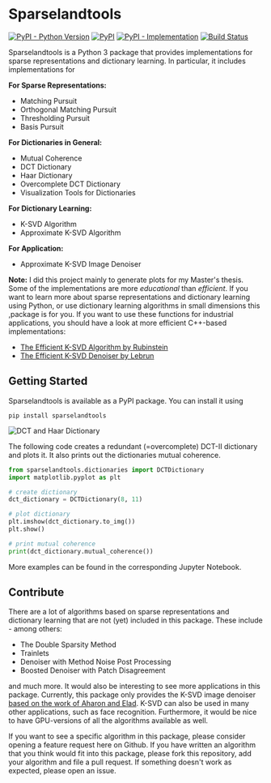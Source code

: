 # Sparselandtools

[![PyPI - Python Version](https://img.shields.io/pypi/pyversions/sparselandtools.svg?style=flat-square)](https://pypi.org/project/sparselandtools/1.0.0.dev2/)
[![PyPI](https://img.shields.io/pypi/v/sparselandtools.svg?style=flat-square)](https://pypi.org/manage/project/sparselandtools/releases/)
[![PyPI - Implementation](https://img.shields.io/pypi/implementation/sparselandtools.svg?style=flat-square)](https://pypi.org/project/sparselandtools/#description)
[![Build Status](https://travis-ci.com/fubel/sparselandtools.svg?token=e6hQaTqfZFZnG6RmEYXr&branch=master&style=flat-square)](https://travis-ci.com/fubel/sparselandtools)

Sparselandtools is a Python 3 package that provides implementations for
sparse representations and dictionary learning. In particular, it
includes implementations for

**For Sparse Representations:**
* Matching Pursuit
* Orthogonal Matching Pursuit
* Thresholding Pursuit
* Basis Pursuit

**For Dictionaries in General:**
* Mutual Coherence
* DCT Dictionary
* Haar Dictionary
* Overcomplete DCT Dictionary
* Visualization Tools for Dictionaries

**For Dictionary Learning:**
* K-SVD Algorithm
* Approximate K-SVD Algorithm

**For Application:**
* Approximate K-SVD Image Denoiser

**Note:** I did this project mainly to generate plots for my Master's thesis.
Some of the implementations are more *educational* than *efficient*. If you want
to learn more about sparse representations and dictionary learning using Python,
or use dictionary learning algorithms in small dimensions this ,package is for you.
If you want to use these functions for industrial applications, you should have a
look at more efficient C++-based implementations:

* [The Efficient K-SVD Algorithm by Rubinstein](http://www.cs.technion.ac.il/~ronrubin/software.html)
* [The Efficient K-SVD Denoiser by Lebrun](https://github.com/npd/ksvd)


## Getting Started

Sparselandtools is available as a PyPI package. You can install it using

```
pip install sparselandtools
```

![DCT and Haar Dictionary](https://snag.gy/h7Il2j.jpg)

The following code creates a redundant (=overcomplete) DCT-II dictionary
and plots it. It also prints out the dictionaries mutual coherence.

```python
from sparselandtools.dictionaries import DCTDictionary
import matplotlib.pyplot as plt

# create dictionary
dct_dictionary = DCTDictionary(8, 11)

# plot dictionary
plt.imshow(dct_dictionary.to_img())
plt.show()

# print mutual coherence
print(dct_dictionary.mutual_coherence())
```

More examples can be found in the corresponding Jupyter Notebook.


## Contribute

There are a lot of algorithms based on sparse representations and
dictionary learning that are not (yet) included in this package. These
include - among others:

* The Double Sparsity Method
* Trainlets
* Denoiser with Method Noise Post Processing
* Boosted Denoiser with Patch Disagreement

and much more. It would also be interesting to see more applications in this package.
Currently, this package only provides the K-SVD image denoiser [based on the work of
Aharon and Elad](https://www.egr.msu.edu/~aviyente/elad06.pdf). K-SVD can also
be used in many other applications, such as face recognition. Furthermore,
it would be nice to have GPU-versions of all the algorithms available as well.

If you want to see a specific algorithm in this package,
please consider opening a feature request here on Github. If you have written
an algorithm that you think would fit into this package, please fork this
repository, add your algorithm and file a pull request. If something
doesn't work as expected, please open an issue.
